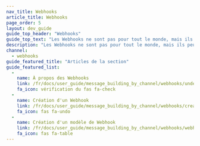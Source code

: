 ```yaml
---
nav_title: Webhooks
article_title: Webhooks
page_order: 5
layout: dev_guide
guide_top_header: "Webhooks"
guide_top_text: "Les Webhooks ne sont pas pour tout le monde, mais ils peuvent être utilisés pour presque n'importe quoi! Consultez les articles ci-dessous et soyez flexible avec votre envoi."
description: "Les Webhooks ne sont pas pour tout le monde, mais ils peuvent être utilisés pour presque n'importe quoi! Consultez les articles liés ici pour être flexibles lors de votre envoi."
channel:
  - webhooks
guide_featured_title: "Articles de la section"
guide_featured_list:
  - 
    name: À propos des Webhooks
    link: /fr/docs/user_guide/message_building_by_channel/webhooks/understanding_webhooks/
    fa_icon: vérification du fas fa-check
  - 
    name: Création d'un Webhook
    link: /fr/docs/user_guide/message_building_by_channel/webhooks/creating_a_webhook/
    fa_icon: fas fa-undo
  - 
    name: Création d'un modèle de Webhook
    link: /fr/docs/user_guide/message_building_by_channel/webhooks/webhook_template/
    fa_icon: fas fa-table
---
```


